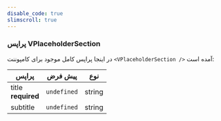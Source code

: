 ```yaml
---
disable_code: true
slimscroll: true
---
```


### پراپس VPlaceholderSection

در اینجا پراپس کامل موجود برای کامپوننت `<VPlaceholderSection />` آمده است:

| پراپس                   | پیش فرض                                       | نوع    |
| ----------------------- | --------------------------------------------- | ------ |
| title<br />**required** | <span class="is-undefined">`undefined`</span> | string |
| subtitle                | <span class="is-undefined">`undefined`</span> | string |
